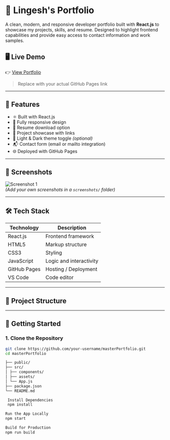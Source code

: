 # 🚀 Lingesh's Portfolio

A clean, modern, and responsive developer portfolio built with **React.js** to showcase my projects, skills, and resume. Designed to highlight frontend capabilities and provide easy access to contact information and work samples.

## 🖥️ Live Demo

👉 [View Portfolio](https://your-username.github.io/masterPortfolio/)  
> Replace with your actual GitHub Pages link

---

## 📌 Features

- ⚛️ Built with React.js
- 🎯 Fully responsive design
- 📄 Resume download option
- 💼 Project showcase with links
- 🌙 Light & Dark theme toggle *(optional)*
- 📬 Contact form (email or mailto integration)
- 🌐 Deployed with GitHub Pages

---

## 📸 Screenshots

![Screenshot 1](./screenshots/home.png)  
*(Add your own screenshots in a `screenshots/` folder)*

---

## 🛠️ Tech Stack

| Technology | Description                     |
|------------|---------------------------------|
| React.js   | Frontend framework              |
| HTML5      | Markup structure                |
| CSS3       | Styling                         |
| JavaScript | Logic and interactivity         |
| GitHub Pages | Hosting / Deployment          |
| VS Code    | Code editor                     |

---

## 📂 Project Structure


---

## 🚀 Getting Started

### 1. Clone the Repository

```bash
git clone https://github.com/your-username/masterPortfolio.git
cd masterPortfolio

├── public/
├── src/
│ ├── components/
│ ├── assets/
│ └── App.js
├── package.json
└── README.md

 Install Dependencies
 npm install

Run the App Locally
npm start

Build for Production
npm run build
